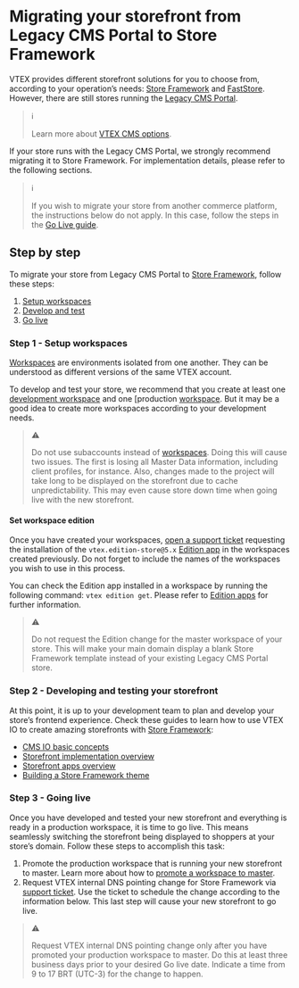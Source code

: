 # Migrating your storefront from Legacy CMS Portal to Store Framework

VTEX provides different storefront solutions for you to choose from, according to your operation’s needs: [Store Framework](https://developers.vtex.com/vtex-developer-docs/docs/vtex-io-documentation-what-is-vtex-store-framework) and [FastStore](https://www.faststore.dev/). However, there are still stores running the [Legacy CMS Portal](https://help.vtex.com/en/tracks/cms--2YcpgIljVaLVQYMzxQbc3z/1oN446gRGcR2s70RvBCAmj).

> ℹ️
>
> Learn more about [VTEX CMS options](https://help.vtex.com/tracks/cms--2YcpgIljVaLVQYMzxQbc3z).

If your store runs with the Legacy CMS Portal, we strongly recommend migrating it to Store Framework. For implementation details, please refer to the following sections.

> ℹ️
>
> If you wish to migrate your store from another commerce platform, the instructions below do not apply. In this case, follow the steps in the [Go Live guide](https://developers.vtex.com/vtex-developer-docs/docs/vtex-io-documentation-go-live).

## Step by step

To migrate your store from Legacy CMS Portal to [Store Framework](https://developers.vtex.com/vtex-developer-docs/docs/vtex-io-documentation-what-is-vtex-store-framework), follow these steps:
1. [Setup workspaces](#step-1---setup-workspaces)
2. [Develop and test](#step-2---developing-and-testing-your-storefront)
3. [Go live](#step-3---going-live)

### Step 1 - Setup workspaces

[Workspaces](https://developers.vtex.com/vtex-developer-docs/docs/vtex-io-documentation-workspace) are environments isolated from one another. They can be understood as different versions of the same VTEX account.

To develop and test your store, we recommend that you create at least one [development workspace](https://developers.vtex.com/vtex-developer-docs/docs/vtex-io-documentation-creating-a-development-workspace) and one [production [workspace](https://developers.vtex.com/vtex-developer-docs/docs/vtex-io-documentation-creating-a-production-workspace). But it may be a good idea to create more workspaces according to your development needs.

> ⚠️
>
> Do not use subaccounts instead of [workspaces](https://developers.vtex.com/vtex-developer-docs/docs/vtex-io-documentation-workspace). Doing this will cause two issues. The first is losing all Master Data information, including client profiles, for instance. Also, changes made to the project will take long to be displayed on the storefront due to cache unpredictability. This may even cause store down time when going live with the new storefront.

#### Set workspace edition

Once you have created your workspaces, [open a support ticket](https://help.vtex.com/en/support) requesting the installation of the `vtex.edition-store@5.x` [Edition app](https://developers.vtex.com/vtex-developer-docs/docs/vtex-io-documentation-edition-app) in the workspaces created previously. Do not forget to include the names of the workspaces you wish to use in this process.


You can check the Edition app installed in a workspace by running the following command: `vtex edition get`. Please refer to [Edition apps](https://developers.vtex.com/vtex-developer-docs/docs/vtex-io-documentation-edition-app) for further information.

> ⚠️
>
> Do not request the Edition change for the master workspace of your store. This will make your main domain display a blank Store Framework template instead of your existing Legacy CMS Portal store.

### Step 2 - Developing and testing your storefront

At this point, it is up to your development team to plan and develop your store’s frontend experience. Check these guides to learn how to use VTEX IO to create amazing storefronts with [Store Framework](https://developers.vtex.com/vtex-developer-docs/docs/vtex-io-documentation-what-is-vtex-store-framework):
- [CMS IO basic concepts](https://help.vtex.com/tracks/cms--2YcpgIljVaLVQYMzxQbc3z/4yB9wSl79cArd68aRBnBZ2)
- [Storefront implementation overview](https://developers.vtex.com/vtex-developer-docs/docs/storefront-implementation)
- [Storefront apps overview](https://developers.vtex.com/vtex-developer-docs/docs/store-framework-apps)
- [Building a Store Framework theme](https://developers.vtex.com/vtex-developer-docs/docs/getting-started-3)

### Step 3 - Going live

Once you have developed and tested your new storefront and everything is ready in a production workspace, it is time to go live. This means seamlessly switching the storefront being displayed to shoppers at your store’s domain. Follow these steps to accomplish this task:

1. Promote the production workspace that is running your new storefront to master. Learn more about how to [promote a workspace to master](https://developers.vtex.com/vtex-developer-docs/docs/vtex-io-documentation-promoting-a-workspace-to-master).
2. Request VTEX internal DNS pointing change for Store Framework via [support ticket](https://help.vtex.com/en/support). Use the ticket to schedule the change according to the information below. This last step will cause your new storefront to go live.

> ⚠️
>
> Request VTEX internal DNS pointing change only after you have promoted your production workspace to master. Do this at least three business days prior to your desired Go live date. Indicate a time from 9 to 17 BRT (UTC-3) for the change to happen.
